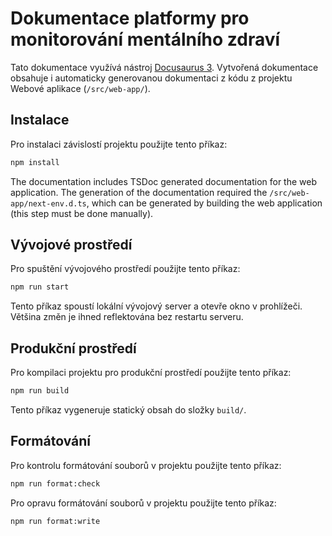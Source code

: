 # Dokumentace platformy pro monitorování mentálního zdraví

Tato dokumentace využívá nástroj [Docusaurus 3](https://docusaurus.io/).
Vytvořená dokumentace obsahuje i automaticky generovanou dokumentaci z kódu z
projektu Webové aplikace (`/src/web-app/`).

## Instalace

Pro instalaci závislostí projektu použijte tento příkaz:

```sh
npm install
```

The documentation includes TSDoc generated documentation for the web
application. The generation of the documentation required the
`/src/web-app/next-env.d.ts`, which can be generated by building the web
application (this step must be done manually).

## Vývojové prostředí

Pro spuštění vývojového prostředí použijte tento příkaz:

```sh
npm run start
```

Tento příkaz spoustí lokální vývojový server a otevře okno v prohlížeči. Většina
změn je ihned reflektována bez restartu serveru.

## Produkční prostředí

Pro kompilaci projektu pro produkční prostředí použijte tento příkaz:

```sh
npm run build
```

Tento příkaz vygeneruje statický obsah do složky `build/`.

## Formátování

Pro kontrolu formátování souborů v projektu použijte tento příkaz:

```sh
npm run format:check
```

Pro opravu formátování souborů v projektu použijte tento příkaz:

```sh
npm run format:write
```
